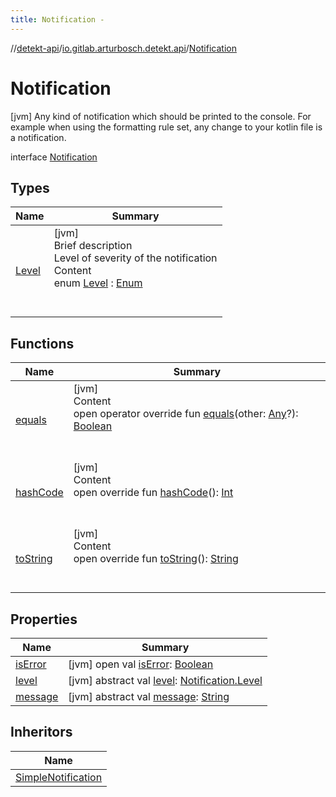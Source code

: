 ```yaml
---
title: Notification -
---
```

//[detekt-api](../../index.md)/[io.gitlab.arturbosch.detekt.api](../index.md)/[Notification](index.md)



# Notification  
 [jvm] Any kind of notification which should be printed to the console. For example when using the formatting rule set, any change to your kotlin file is a notification.  
  
interface [Notification](index.md)   


## Types  
  
|  Name|  Summary| 
|---|---|
| [Level](-level/index.md)| [jvm]  <br>Brief description  <br>Level of severity of the notification  <br>Content  <br>enum [Level](-level/index.md) : [Enum](https://kotlinlang.org/api/latest/jvm/stdlib/kotlin/-enum/index.html)  <br><br><br>


## Functions  
  
|  Name|  Summary| 
|---|---|
| [equals](https://kotlinlang.org/api/latest/jvm/stdlib/kotlin/-any/equals.html)| [jvm]  <br>Content  <br>open operator override fun [equals](https://kotlinlang.org/api/latest/jvm/stdlib/kotlin/-any/equals.html)(other: [Any](https://kotlinlang.org/api/latest/jvm/stdlib/kotlin/-any/index.html)?): [Boolean](https://kotlinlang.org/api/latest/jvm/stdlib/kotlin/-boolean/index.html)  <br><br><br>
| [hashCode](https://kotlinlang.org/api/latest/jvm/stdlib/kotlin/-any/hash-code.html)| [jvm]  <br>Content  <br>open override fun [hashCode](https://kotlinlang.org/api/latest/jvm/stdlib/kotlin/-any/hash-code.html)(): [Int](https://kotlinlang.org/api/latest/jvm/stdlib/kotlin/-int/index.html)  <br><br><br>
| [toString](https://kotlinlang.org/api/latest/jvm/stdlib/kotlin/-any/to-string.html)| [jvm]  <br>Content  <br>open override fun [toString](https://kotlinlang.org/api/latest/jvm/stdlib/kotlin/-any/to-string.html)(): [String](https://kotlinlang.org/api/latest/jvm/stdlib/kotlin/-string/index.html)  <br><br><br>


## Properties  
  
|  Name|  Summary| 
|---|---|
| [isError](index.md#io.gitlab.arturbosch.detekt.api/Notification/isError/#/PointingToDeclaration/)|  [jvm] open val [isError](index.md#io.gitlab.arturbosch.detekt.api/Notification/isError/#/PointingToDeclaration/): [Boolean](https://kotlinlang.org/api/latest/jvm/stdlib/kotlin/-boolean/index.html)   <br>
| [level](index.md#io.gitlab.arturbosch.detekt.api/Notification/level/#/PointingToDeclaration/)|  [jvm] abstract val [level](index.md#io.gitlab.arturbosch.detekt.api/Notification/level/#/PointingToDeclaration/): [Notification.Level](-level/index.md)   <br>
| [message](index.md#io.gitlab.arturbosch.detekt.api/Notification/message/#/PointingToDeclaration/)|  [jvm] abstract val [message](index.md#io.gitlab.arturbosch.detekt.api/Notification/message/#/PointingToDeclaration/): [String](https://kotlinlang.org/api/latest/jvm/stdlib/kotlin/-string/index.html)   <br>


## Inheritors  
  
|  Name| 
|---|
| [SimpleNotification](../../io.gitlab.arturbosch.detekt.api.internal/-simple-notification/index.md)

